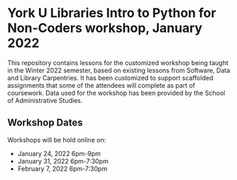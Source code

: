 # York U Libraries Intro to Python for Non-Coders workshop, January 2022

This repository contains lessons for the customized workshop being taught in the Winter 2022
semester, based on existing lessons from Software, Data and Library Carpentries. It has been
customized to support scaffolded assignments that some of the attendees will complete as part of
coursework. Data used for the workshop has been provided by the School of Administrative Studies.

## Workshop Dates

Workshops will be hold online on:
* January 24, 2022 6pm-9pm
* January 31, 2022 6pm-7:30pm
* February 7, 2022 6pm-7:30pm
